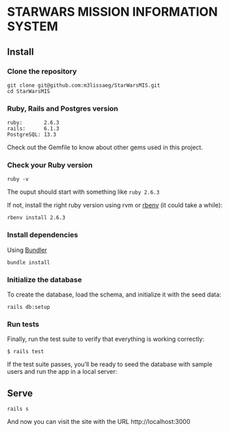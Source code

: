 # STARWARS MISSION INFORMATION SYSTEM 


## Install

### Clone the repository

```shell
git clone git@github.com:m3lissaeg/StarWarsMIS.git
cd StarWarsMIS
```
### Ruby, Rails and Postgres version

```shell
ruby:       2.6.3
rails:      6.1.3
PostgreSQL: 13.3 
```
Check out the Gemfile to know about other gems used in this project.

### Check your Ruby version

```shell
ruby -v
```

The ouput should start with something like `ruby 2.6.3`

If not, install the right ruby version using rvm or [rbenv](https://github.com/rbenv/rbenv) (it could take a while):

```shell
rbenv install 2.6.3
```

### Install dependencies

Using [Bundler](https://github.com/bundler/bundler) 

```shell
bundle install
```

### Initialize the database
To create the database, load the schema, and initialize it with the seed data:

```shell
rails db:setup
```
### Run tests

Finally, run the test suite to verify that everything is working correctly:

```shell
$ rails test
```

If the test suite passes, you’ll be ready to seed the database with sample users and run the app in a local server:

## Serve

```shell
rails s
```
And now you can visit the site with the URL http://localhost:3000